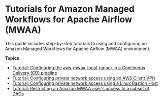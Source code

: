 # Tutorials for Amazon Managed Workflows for Apache Airflow \(MWAA\)<a name="tutorials"></a>

This guide includes step\-by\-step tutorials to using and configuring an Amazon Managed Workflows for Apache Airflow \(MWAA\) environment\.

**Topics**
+ [Tutorial: Configuring the aws\-mwaa\-local\-runner in a Continuous Delivery \(CD\) pipeline](tutorials-docker.md)
+ [Tutorial: Configuring private network access using an AWS Client VPN](tutorials-private-network-vpn-client.md)
+ [Tutorial: Configuring private network access using a Linux Bastion Host](tutorials-private-network-bastion.md)
+ [Tutorial: Restricting an Amazon MWAA user's access to a subset of DAGs](limit-access-to-dags.md)